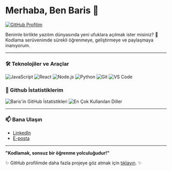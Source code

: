 # Merhaba, Ben Baris 👋
[![GitHub Profilim](https://img.shields.io/github/followers/barismsi?label=Takipçi&style=social)](https://github.com/barismsi)

Benimle birlikte yazılım dünyasında yeni ufuklara açılmak ister misiniz? 🚀 Kodlama serüvenimde sürekli öğrenmeye, geliştirmeye ve paylaşmaya inanıyorum.

---

### 🛠 Teknolojiler ve Araçlar

![JavaScript](https://img.shields.io/badge/-JavaScript-000?style=flat&logo=javascript)
![React](https://img.shields.io/badge/-React-000?style=flat&logo=react)
![Node.js](https://img.shields.io/badge/-Node.js-000?style=flat&logo=node.js)
![Python](https://img.shields.io/badge/-Python-000?style=flat&logo=python)
![Git](https://img.shields.io/badge/-Git-000?style=flat&logo=git)
![VS Code](https://img.shields.io/badge/-VS%20Code-000?style=flat&logo=visual-studio-code)

### 🌟 Github İstatistiklerim

![Baris'in GitHub İstatistikleri](https://github-readme-stats.vercel.app/api?username=barismsi&show_icons=true&theme=radical)
![En Çok Kullanılan Diller](https://github-readme-stats.vercel.app/api/top-langs/?username=barismsi&layout=compact&theme=radical)

---

### 📫 Bana Ulaşın

- [LinkedIn](https://www.linkedin.com/in/barismsi)
- [E-posta](mailto:baris@example.com)

---

**"Kodlamak, sonsuz bir öğrenme yolculuğudur!"**

✨ GitHub profilimde daha fazla projeye göz atmak için [tıklayın](https://github.com/barismsi). ✨



<!---
BarisSatilmis/BarisSatilmis is a ✨ special ✨ repository because its `README.md` (this file) appears on your GitHub profile.
You can click the Preview link to take a look at your changes.
--->
